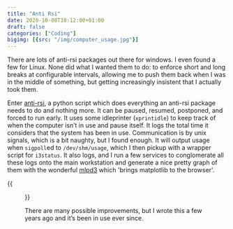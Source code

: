 ```yaml
---
title: "Anti Rsi"
date: 2020-10-08T18:12:00+01:00
draft: false
categories: ["Coding"]
bigimg: [{src: "/img/computer_usage.jpg"}]
---
```

There are lots of anti-rsi packages out there for windows.  I even
found a few for Linux.  None did what I wanted them to do: to enforce
short and long breaks at configurable intervals, allowing me to push
them back when I was in the middle of something, but getting
increasingly insistent that I actually took them.

Enter [anti-rsi](https://gitlab.com/2e0byo/anti-rsi), a python script
which does everything an anti-rsi package needs to do and nothing
more.  It can be paused, resumed, postponed, and forced to run early.
It uses some idleprinter (`xprintidle`) to keep track of when the
computer isn’t in use and pause itself.  It logs the total time it
considers that the system has been in use.  Communication is by unix
signals, which is a bit naughty, but I found enough.  It will output
usage when `sigpoll`ed to `/dev/shm/usage`, which I then pickup with a
wrapper script for `i3status`.  It also logs, and I run a few services
to conglomerate all these logs onto the main workstation and generate
a nice pretty graph of them with the wonderful
[mlpd3](http://mpld3.github.io/) which 'brings matplotlib to the browser'.

{{<figure src="/img/computer_usage.jpg">}}

There are many possible improvements, but I wrote this a few years ago
and it’s been in use ever since.
